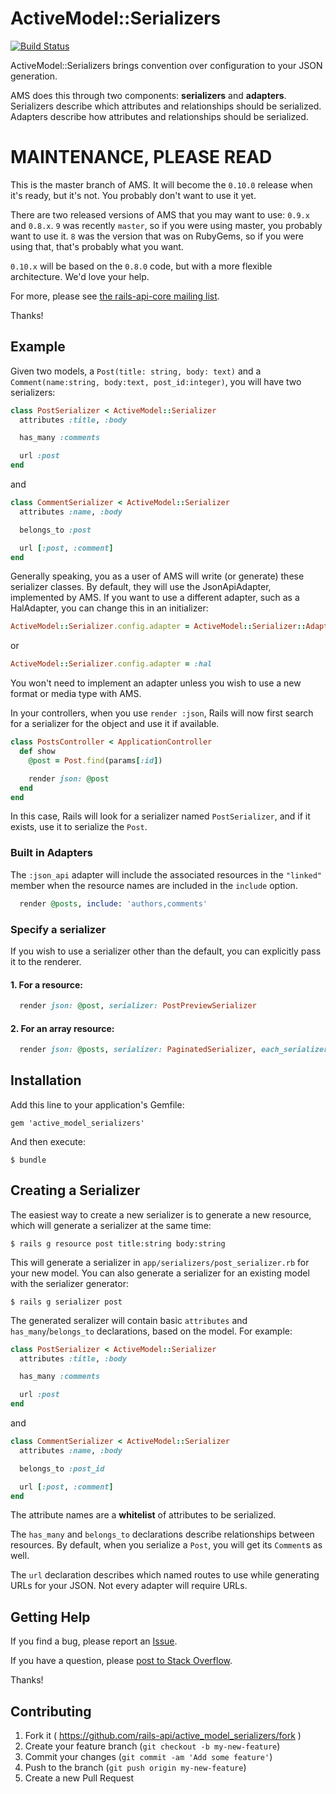 # ActiveModel::Serializers

[![Build Status](https://travis-ci.org/rails-api/active_model_serializers.svg)](https://travis-ci.org/rails-api/active_model_serializers)

ActiveModel::Serializers brings convention over configuration to your JSON generation.

AMS does this through two components: **serializers** and **adapters**. Serializers describe which attributes and relationships should be serialized. Adapters describe how attributes and relationships should be serialized.

# MAINTENANCE, PLEASE READ

This is the master branch of AMS. It will become the `0.10.0` release when it's
ready, but it's not. You probably don't want to use it yet.

There are two released versions of AMS that you may want to use: `0.9.x` and
`0.8.x`. `9` was recently `master`, so if you were using master, you probably want
to use it. `8` was the version that was on RubyGems, so if you were using that,
that's probably what you want.

`0.10.x` will be based on the `0.8.0` code, but with a more flexible
architecture. We'd love your help.

For more, please see [the rails-api-core mailing list](https://groups.google.com/d/msg/rails-api-core/8zu1xjIOTAM/siZ0HySKgaAJ).

Thanks!

## Example

Given two models, a `Post(title: string, body: text)` and a
`Comment(name:string, body:text, post_id:integer)`, you will have two
serializers:

```ruby
class PostSerializer < ActiveModel::Serializer
  attributes :title, :body

  has_many :comments

  url :post
end
```

and

```ruby
class CommentSerializer < ActiveModel::Serializer
  attributes :name, :body

  belongs_to :post

  url [:post, :comment]
end
```

Generally speaking, you as a user of AMS will write (or generate) these
serializer classes. By default, they will use the JsonApiAdapter, implemented
by AMS. If you want to use a different adapter, such as a HalAdapter, you can
change this in an initializer:

```ruby
ActiveModel::Serializer.config.adapter = ActiveModel::Serializer::Adapter::HalAdapter
```

or

```ruby
ActiveModel::Serializer.config.adapter = :hal
```

You won't need to implement an adapter unless you wish to use a new format or
media type with AMS.

In your controllers, when you use `render :json`, Rails will now first search
for a serializer for the object and use it if available.

```ruby
class PostsController < ApplicationController
  def show
    @post = Post.find(params[:id])

    render json: @post
  end
end
```

In this case, Rails will look for a serializer named `PostSerializer`, and if
it exists, use it to serialize the `Post`.

### Built in Adapters

The `:json_api` adapter will include the associated resources in the `"linked"`
member when the resource names are included in the `include` option.

```ruby
  render @posts, include: 'authors,comments'
```

### Specify a serializer

If you wish to use a serializer other than the default, you can explicitly pass it to the renderer.

#### 1. For a resource:

```ruby
  render json: @post, serializer: PostPreviewSerializer
```

#### 2. For an array resource:

```ruby
  render json: @posts, serializer: PaginatedSerializer, each_serializer: PostPreviewSerializer
```

## Installation

Add this line to your application's Gemfile:

```
gem 'active_model_serializers'
```

And then execute:

```
$ bundle
```

## Creating a Serializer

The easiest way to create a new serializer is to generate a new resource, which
will generate a serializer at the same time:

```
$ rails g resource post title:string body:string
```

This will generate a serializer in `app/serializers/post_serializer.rb` for
your new model. You can also generate a serializer for an existing model with
the serializer generator:

```
$ rails g serializer post
```

The generated seralizer will contain basic `attributes` and
`has_many`/`belongs_to` declarations, based on the model. For example:

```ruby
class PostSerializer < ActiveModel::Serializer
  attributes :title, :body

  has_many :comments

  url :post
end
```

and

```ruby
class CommentSerializer < ActiveModel::Serializer
  attributes :name, :body

  belongs_to :post_id

  url [:post, :comment]
end
```

The attribute names are a **whitelist** of attributes to be serialized.

The `has_many` and `belongs_to` declarations describe relationships between
resources. By default, when you serialize a `Post`, you will get its `Comment`s
as well.

The `url` declaration describes which named routes to use while generating URLs
for your JSON. Not every adapter will require URLs.

## Getting Help

If you find a bug, please report an [Issue](https://github.com/rails-api/active_model_serializers/issues/new).

If you have a question, please [post to Stack Overflow](http://stackoverflow.com/questions/tagged/active-model-serializers).

Thanks!

## Contributing

1. Fork it ( https://github.com/rails-api/active_model_serializers/fork )
2. Create your feature branch (`git checkout -b my-new-feature`)
3. Commit your changes (`git commit -am 'Add some feature'`)
4. Push to the branch (`git push origin my-new-feature`)
5. Create a new Pull Request
